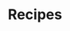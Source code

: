 ---
title: Recipes
layout: collection
permalink: /recipes/
collection: recipes
entries_layout: grid
show_excerpts: false
---